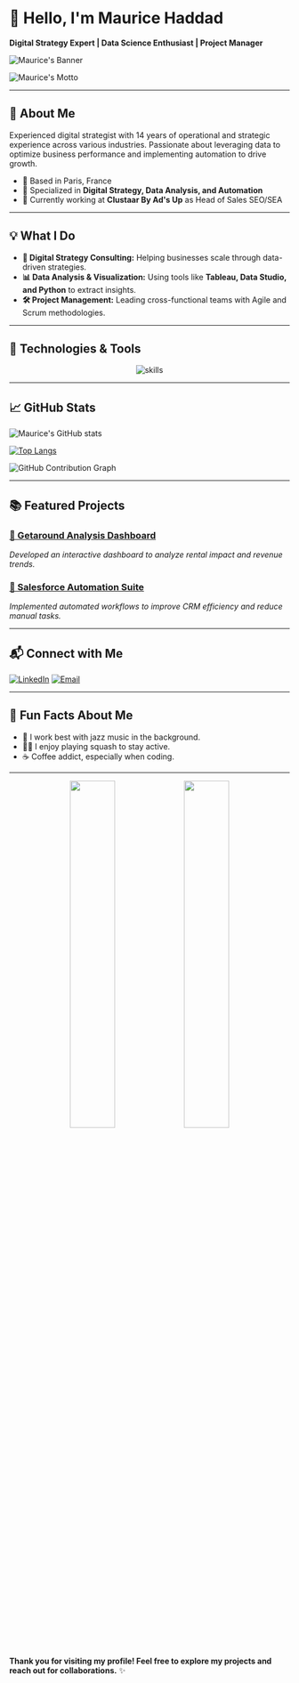 # 👋 Hello, I'm Maurice Haddad  
**Digital Strategy Expert | Data Science Enthusiast | Project Manager**  

![Maurice's Banner](https://via.placeholder.com/1200x400.png?text=Welcome+to+my+GitHub+Profile)

![Maurice's Motto](https://readme-typing-svg.herokuapp.com?font=Fira+Code&size=22&duration=3000&color=42C93A&lines=Digital+Strategist+%7C+Data+Lover+%7C+Project+Manager)

---

## 🚀 About Me  
Experienced digital strategist with 14 years of operational and strategic experience across various industries. Passionate about leveraging data to optimize business performance and implementing automation to drive growth.

- 📍 Based in Paris, France  
- 🎯 Specialized in **Digital Strategy, Data Analysis, and Automation**  
- 💼 Currently working at **Clustaar By Ad's Up** as Head of Sales SEO/SEA

---

## 💡 What I Do  
- **🚀 Digital Strategy Consulting:** Helping businesses scale through data-driven strategies.  
- **📊 Data Analysis & Visualization:** Using tools like **Tableau, Data Studio, and Python** to extract insights.  
- **🛠 Project Management:** Leading cross-functional teams with Agile and Scrum methodologies.  

---

## 🔧 Technologies & Tools  

<p align="center">
  <img src="https://skillicons.dev/icons?i=python,tensorflow,aws,docker,github" alt="skills" />
</p>

---

## 📈 GitHub Stats  

![Maurice's GitHub stats](https://github-readme-stats.vercel.app/api?username=mauricehaddad&show_icons=true&theme=radical)

[![Top Langs](https://github-readme-stats.vercel.app/api/top-langs/?username=mauricehaddad&layout=compact)](https://github.com/anuraghazra/github-readme-stats)

![GitHub Contribution Graph](https://github-readme-activity-graph.vercel.app/graph?username=mauricehaddad&theme=react-dark)

---

## 📚 Featured Projects  

### [🔗 Getaround Analysis Dashboard](https://github.com/mauricehaddad/getaround-dashboard)  
*Developed an interactive dashboard to analyze rental impact and revenue trends.*  

### [🔗 Salesforce Automation Suite](https://github.com/mauricehaddad/salesforce-automation)  
*Implemented automated workflows to improve CRM efficiency and reduce manual tasks.*  

---

## 📬 Connect with Me  

[![LinkedIn](https://img.shields.io/badge/LinkedIn-0A66C2?style=for-the-badge&logo=linkedin&logoColor=white)](https://linkedin.com/in/mauricehaddad)
[![Email](https://img.shields.io/badge/Email-D14836?style=for-the-badge&logo=gmail&logoColor=white)](mailto:maurice.haddad@email.com)

---

## 🎵 Fun Facts About Me  
- 🎵 I work best with jazz music in the background.  
- 🏃‍♂️ I enjoy playing squash to stay active.  
- ☕ Coffee addict, especially when coding.  

---

<p align="center">
  <img src="https://via.placeholder.com/400x250.png?text=Project+1" width="40%">
  <img src="https://via.placeholder.com/400x250.png?text=Project+2" width="40%">
</p>

**Thank you for visiting my profile! Feel free to explore my projects and reach out for collaborations.** ✨

